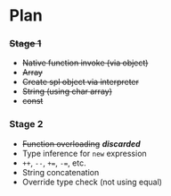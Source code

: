 # Plan

### ~~Stage 1~~

* ~~Native function invoke (via object)~~
* ~~Array~~
* ~~Create spl object via interpreter~~
* ~~String (using char array)~~
* ~~const~~

### Stage 2

* ~~Function overloading~~   _**discarded**_
* Type inference for `new` expression
* `++`, `--`, `+=`, `-=`, etc.
* String concatenation
* Override type check (not using equal)
